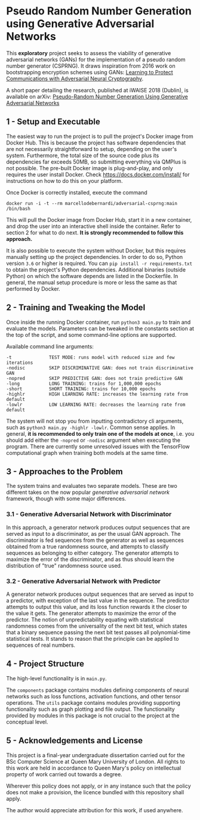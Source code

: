 # Pseudo Random Number Generation using Generative Adversarial Networks
This **exploratory** project seeks to assess the viability of generative 
adversarial networks (GANs) for the implementation of a
pseudo random number generator (CSPRNG). It draws inspiration from 2016 
work on bootstrapping encryption schemes using GANs: [Learning to Protect Communications
with Adversarial Neural Cryptography](https://arxiv.org/abs/1610.06918).

A short paper detailing the research, published at iWAISE 2018 (Dublin), is available on arXiv:
[Pseudo-Random Number Generation Using Generative Adversarial Networks](https://arxiv.org/abs/1810.00378)


## 1 - Setup and Executable
The easiest way to run the project is to pull the project's Docker image from
Docker Hub. This is because the project has software dependencies that are not
necessarily straightforward to setup, depending on the user's system. Furthermore,
the total size of the source code plus its dependencies far exceeds 50MB, so 
submitting everything via QMPlus is not possible. The pre-built Docker image is 
plug-and-play, and only requires the user install Docker. Check 
https://docs.docker.com/install/ for instructions on how to do this on your platform. 

Once Docker is correctly installed, execute the command

`docker run -i -t --rm marcellodebernardi/adversarial-csprng:main /bin/bash`

This will pull the Docker image from Docker Hub, start it in a new container, and
drop the user into an interactive shell inside the container. Refer to section 2
for what to do next. **It is strongly recommended to follow this approach.**

It is also possible to execute the system without Docker, but this requires manually
setting up the project dependencies. In order to do so, Python version `3.6` or 
higher is required. You can `pip install -r requirements.txt` to obtain the project's 
Python dependencies. Additional binaries (outside Python) on which the software depends
are listed in the Dockerfile. In general, the manual setup procedure is more or less
the same as that performed by Docker. 


## 2 - Training and Tweaking the Model
Once inside the running Docker container, run `python3 main.py` to train and 
evaluate the models. Parameters can be tweaked in the constants section at the 
top of the script, and some command-line options are supported. 

Available command line arguments:
```
-t              TEST MODE: runs model with reduced size and few iterations
-nodisc         SKIP DISCRIMINATIVE GAN: does not train discriminative GAN
-nopred         SKIP PREDICTIVE GAN: does not train predictive GAN
-long           LONG TRAINING: trains for 1,000,000 epochs
-short          SHORT TRAINING: trains for 10,000 epochs
-highlr         HIGH LEARNING RATE: increases the learning rate from default
-lowlr          LOW LEARNING RATE: decreases the learning rate from default
```

The system will not stop you from inputting contradictory cli arguments, such as
`python3 main.py -highlr -lowlr`. Common sense applies. In general,
**it is recommended to only train one of the models at once**, i.e. you should
add either the `-nopred` or `-nodisc` argument when executing the program. There
are currently some unresolved issues with the TensorFlow computational graph 
when training both models at the same time.


## 3 - Approaches to the Problem
The system trains and evaluates two separate models. These are two different
takes on the now popular *generative adversarial network* framework, though
with some major differences.

### 3.1 - Generative Adversarial Network with Discriminator
In this approach, a generator network produces output sequences that are served
as input to a discriminator, as per the usual GAN approach. The discriminator is
fed sequences from the generator as well as sequences obtained from a true randomness
source, and attempts to classify sequences as belonging to either category. The
generator attempts to maximize the error of the discriminator, and as thus should
learn the distribution of "true" randomness source used.

### 3.2 - Generative Adversarial Network with Predictor
A generator network produces output sequences that are served as input to a predictor,
with exception of the last value in the sequence. The predictor attempts to output
this value, and its loss function rewards it the closer to the value it gets. The
generator attempts to maximize the error of the predictor. The notion of unpredictability
equating with statistical randomness comes from the universality of the next bit
test, which states that a binary sequence passing the next bit test passes all
polynomial-time statistical tests. It stands to reason that the principle can be applied
to sequences of real numbers.


## 4 - Project Structure
The high-level functionality is in `main.py`. 

The `components` package contains modules defining components of neural networks such 
as loss functions, activation functions, and other tensor operations. The `utils` package 
contains modules providing supporting functionality such as graph plotting and file output. 
The functionality provided by modules in this package is not crucial to the project 
at the conceptual level.


## 5 - Acknowledgements and License
This project is a final-year undergraduate dissertation carried out for the BSc Computer
Science at Queen Mary University of London. All rights to this work are held in accordance
to Queen Mary's policy on intellectual property of work carried out towards a degree.

Wherever this policy does not apply, or in any instance such that the policy does not make
a provision, the licence bundled with this repository shall apply.

The author would appreciate attribution for this work, if used anywhere.
